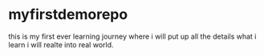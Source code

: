 # myfirstdemorepo
this is my first ever learning journey where i will put up all the details what i learn i will realte into real world.
